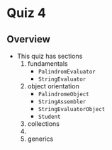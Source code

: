 # Quiz 4
## Overview
* This quiz has sections
	1. fundamentals
		* `PalindromEvaluator`
		* `StringEvaluator`
	2. object orientation
		* `PalindromeObject`
		* `StringAssembler`
		* `StringEvaluatorObject`
		* `Student`
	3. collections
	4. 
	4. generics